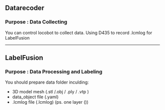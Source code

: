## Datarecoder
 
### Purpose : Data Collecting
 
You can control locobot to collect data.
Using D435 to record .lcmlog for LabelFusion
 
---
 
## LabelFusion
 
### Purpose : Data Processing and Labeling
 
You should prepare data folder inculding:
- 3D model mesh (.stl /.obj / .ply / .vtp )
- data_object file (.yaml)
- .lcmlog file (.lcmlog)  (ps. one layer ())
